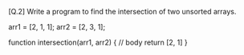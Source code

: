 [Q.2] Write a program to find the intersection of two unsorted arrays. 
 
  arr1 = [2, 1, 1];
  arr2 = [2, 3, 1];

  function intersection(arr1, arr2) {
    // body 
    return [2, 1]
  }
